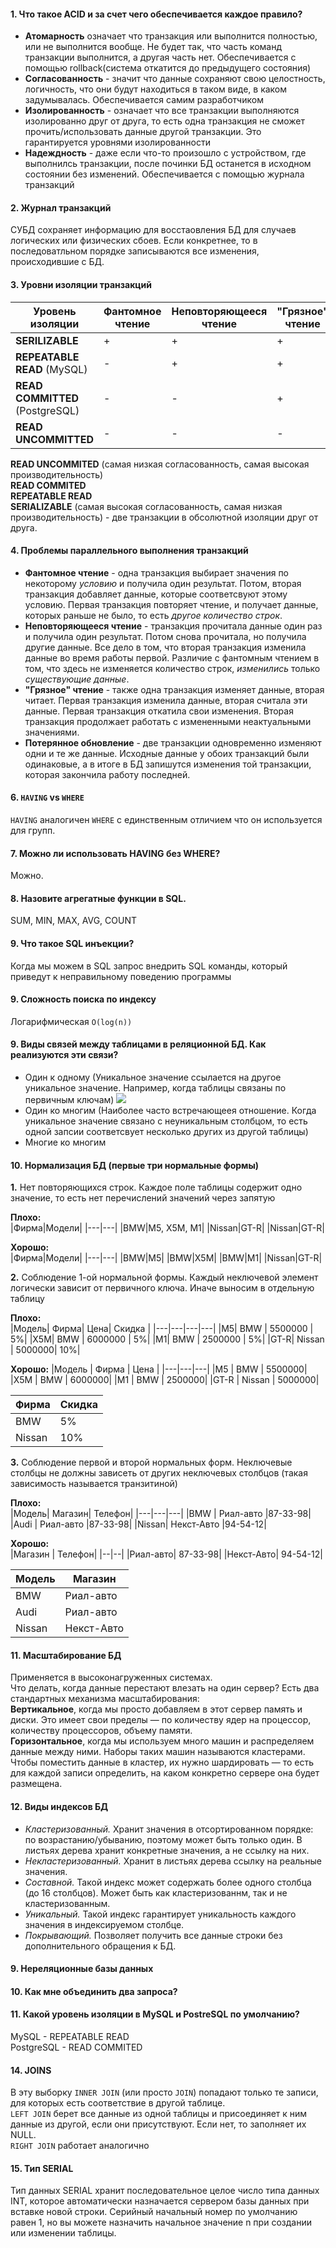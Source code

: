 #### 1. Что такое ACID и за счет чего обеспечивается каждое правило?
+ __Атомарность__ означает что транзакция или выполнится полностью, или не выполнится вообще. Не будет так, что часть команд транзакции выполнится, а другая часть нет. Обеспечивается с помощью rollback(система откатится до предыдущего состояния)
+ __Согласованность__ - значит что данные сохраняют свою целостность, логичность, что они будут находиться в таком виде, в каком задумывалась.  Обеспечивается самим разработчиком
+ __Изолированность__ - означает что все транзакции выполняются изолированно друг от друга, то есть одна транзакция не сможет прочить/использовать данные другой транзакции. Это гарантируется уровнями изолированности
+ __Надеждность__ - даже если что-то произошло с устройством, где выполнилсь транзакции, после починки БД останется в исходном состоянии без изменений. Обеспечивается с помощью журнала транзакций

#### 2. Журнал транзакций
СУБД сохраняет информацию для восстаовления БД для случаев логических или физических сбоев.
Если конкретнее, то в последоватльном порядке записываются все изменения, происходившие с БД.

#### 3. Уровни изоляции транзакций

|Уровень изоляции|Фантомное чтение|Неповторяющееся чтение|"Грязное" чтение|Потерянное обновление|
|---|---|---|---|---|
|__SERILIZABLE__|+|+|+|+|
|__REPEATABLE READ__ (MySQL)|-|+|+|+|
|__READ COMMITTED__ (PostgreSQL)|-|-|+|+|
|__READ UNCOMMITTED__|-|-|-|+|

__READ UNCOMMITED__ (самая низкая согласованность, самая высокая производительность)    
__READ COMMITED__         
__REPEATABLE READ__        
__SERIALIZABLE__ (самая высокая согласованность, самая низкая производительность) - две транзакции в обсолютной изоляции друг от друга.     

#### 4. Проблемы параллельного выполнения транзакций
+ __Фантомное чтение__ - одна транзакция выбирает значения по некоторому _условию_ и получила один результат. Потом, вторая транзакция добавляет данные, которые соответсвуют этому условию. Первая транзакция повторяет чтение, и получает данные, которых раньше не было, то есть _другое количество строк_.   
+ __Неповторяющееся чтение__ - транзакция прочитала данные один раз и получила один результат. Потом снова прочитала, но получила другие данные. Все дело в том, что вторая транзакция изменила данные во время работы первой. Различие с фантомным чтением в том, что здесь не изменяется количество строк, _изменились_ только _существующие данные_.     
+ __"Грязное" чтение__ - также одна транзакция изменяет данные, вторая читает. Первая транзакция изменила данные, вторая считала эти данные. Первая транзакция откатила свои изменения. Вторая транзакция продолжает работать с измененными неактуальными значениями. 
+ __Потерянное обновление__ - две транзакции одновременно изменяют одни и те же данные. Исходные данные у обоих транзакций были одинаковые, а в итоге в БД запишутся изменения той транзакции, которая закончила работу последней.

#### 6. `HAVING` vs `WHERE`
`HAVING` аналогичен `WHERE` с единственным отличием что он используется для групп.
 
#### 7. Можно  ли использовать HAVING без WHERE?
Можно.

#### 8. Назовите агрегатные функции в SQL.
SUM, MIN, MAX, AVG, COUNT

#### 9. Что такое SQL инъекции? 
Когда мы можем в SQL запрос внедрить SQL команды, который приведут к неправильному поведению программы

#### 9. Cложность поиска по индексу
Логарифмическая `O(log(n))`

#### 9. Виды связей между таблицами в реляционной БД. Как реализуются эти связи? 
* Один к одному (Уникальное значение ссылается на другое уникальное значение. Например, когда таблицы связаны по первичным ключам)
![](https://github.com/Primisen/interview/blob/master/pictures/one-to-one.png)
* Один ко многим (Наиболее часто встречающеея отношение. Когда уникальное значение связано с неуникальным столбцом, то есть одной запсии соответсвует несколько других из другой таблицы)
* Многие ко многим

#### 10. Нормализация БД (первые три нормальные формы)
**1.** Нет повторяющихся строк. Каждое поле таблицы содержит одно значение, то есть нет перечислений значений через запятую      

**Плохо:**       
|Фирма|Модели|
|---|---|
|BMW|M5, X5M, M1|
|Nissan|GT-R|
|Nissan|GT-R|
      
**Хорошо:**       
|Фирма|Модели|
|---|---|
|BMW|M5|
|BMW|X5M|
|BMW|M1|
|Nissan|GT-R|

**2.** Соблюдение 1-ой нормальной формы. Каждый неключевой элемент логически зависит от первичного ключа. Иначе выносим в отдельную таблицу       
       
**Плохо:**        
|Модель|	Фирма|	Цена|	Скидка |
|---|---|---|---|
|M5|	BMW	| 5500000	| 5%|
|X5M|	BMW	| 6000000	| 5%|
|M1|	BMW	| 2500000	| 5%|
|GT-R|	Nissan |	5000000|	10%|
       
**Хорошо:**
|Модель |	Фирма |	Цена |
|---|---|---|
|M5	| BMW	| 5500000|
|X5M	| BMW	| 6000000|
|M1	| BMW	| 2500000|
|GT-R	| Nissan	| 5000000|
       
|Фирма|	Скидка|
|---|---|
|BMW|	5%|
|Nissan|	10%|

**3.** Соблюдение первой и второй нормальных форм. Неключевые столбцы не должны зависеть от других неключевых столбцов (такая зависимость называется транзитиной)        
      
**Плохо:**       
|Модель|	Магазин|	Телефон|
|---|---|---|
|BMW	| Риал-авто	|87-33-98|
|Audi	| Риал-авто	|87-33-98|
|Nissan|	Некст-Авто	|94-54-12|
       
**Хорошо:**     
|Магазин	| Телефон|
|--|--|
|Риал-авто|	87-33-98|
|Некст-Авто|	94-54-12|
      
|Модель|	Магазин|
|--|--|
|BMW	| Риал-авто|
|Audi|	Риал-авто|
|Nissan|	Некст-Авто|
       
#### 11. Масштабирование БД
Применяется в высоконагруженных системах.       
Что делать, когда данные перестают влезать на один сервер? Есть два стандартных механизма масштабирования:      
**Вертикальное**, когда мы просто добавляем в этот сервер память и диски. Это имеет свои пределы — по количеству ядер на процессор, количеству процессоров, объему памяти.          
**Горизонтальное**, когда мы используем много машин и распределяем данные между ними. Наборы таких машин называются кластерами. Чтобы поместить данные в кластер, их нужно шардировать — то есть для каждой записи определить, на каком конкретно сервере она будет размещена.       
      
#### 12. Виды индексов БД
* _Кластеризованный._ Хранит значения в отсортированном порядке: по возрастанию/убыванию, поэтому может быть только один. В листьях дерева хранит конкретные значения, а не ссылку на них.
* _Некластеризованный._ Хранит в листьях дерева ссылку на реальные значения.
* _Составной._ Такой индекс может содержать более одного столбца (до 16 столбцов). Может быть как кластеризованнм, так и не кластеризованным. 
* _Уникальный._ Такой индекс гарантирует уникальность каждого значения в индексируемом столбце.
* _Покрывающий._ Позволяет получить все данные строки без дополнительного обращения к БД.

#### 9. Нереляционные базы данных

#### 10. Как мне объединить два запроса? 

#### 11. Какой уровень изоляции в MySQL и PostreSQL по умолчанию?
MySQL - REPEATABLE READ        
PostgreSQL - READ COMMITED     

#### 14. JOINS 
В эту выборку `INNER JOIN` (или просто `JOIN`) попадают только те записи, для которых есть соответствие в другой таблице.     
`LEFT JOIN` берет все данные из одной таблицы и присоединяет к ним данные из другой, если они присутствуют. Если нет, то заполняет их NULL.      
`RIGHT JOIN` работает аналогично      

#### 15. Тип SERIAL
Тип данных SERIAL хранит последовательное целое число типа данных INT, которое автоматически назначается сервером базы данных при вставке новой строки. Серийный начальный номер по умолчанию равен 1, но вы можете назначить начальное значение n при создании или изменении таблицы.
